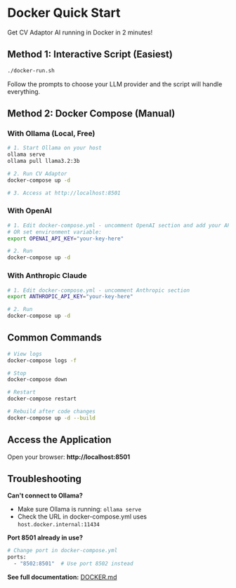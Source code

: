 # Docker Quick Start

Get CV Adaptor AI running in Docker in 2 minutes!

## Method 1: Interactive Script (Easiest)

```bash
./docker-run.sh
```

Follow the prompts to choose your LLM provider and the script will handle everything.

## Method 2: Docker Compose (Manual)

### With Ollama (Local, Free)

```bash
# 1. Start Ollama on your host
ollama serve
ollama pull llama3.2:3b

# 2. Run CV Adaptor
docker-compose up -d

# 3. Access at http://localhost:8501
```

### With OpenAI

```bash
# 1. Edit docker-compose.yml - uncomment OpenAI section and add your API key
# OR set environment variable:
export OPENAI_API_KEY="your-key-here"

# 2. Run
docker-compose up -d
```

### With Anthropic Claude

```bash
# 1. Edit docker-compose.yml - uncomment Anthropic section
export ANTHROPIC_API_KEY="your-key-here"

# 2. Run
docker-compose up -d
```

## Common Commands

```bash
# View logs
docker-compose logs -f

# Stop
docker-compose down

# Restart
docker-compose restart

# Rebuild after code changes
docker-compose up -d --build
```

## Access the Application

Open your browser: **http://localhost:8501**

## Troubleshooting

**Can't connect to Ollama?**
- Make sure Ollama is running: `ollama serve`
- Check the URL in docker-compose.yml uses `host.docker.internal:11434`

**Port 8501 already in use?**
```bash
# Change port in docker-compose.yml
ports:
  - "8502:8501"  # Use port 8502 instead
```

**See full documentation:** [DOCKER.md](DOCKER.md)
